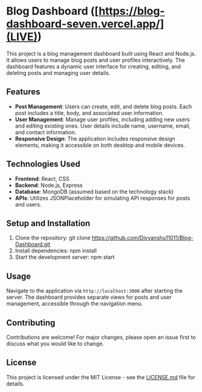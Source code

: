 # Blog Dashboard ([https://blog-dashboard-seven.vercel.app/](LIVE))

This project is a blog management dashboard built using React and Node.js. It allows users to manage blog posts and user profiles interactively. The dashboard features a dynamic user interface for creating, editing, and deleting posts and managing user details.

## Features

- **Post Management**: Users can create, edit, and delete blog posts. Each post includes a title, body, and associated user information.
- **User Management**: Manage user profiles, including adding new users and editing existing ones. User details include name, username, email, and contact information.
- **Responsive Design**: The application includes responsive design elements, making it accessible on both desktop and mobile devices.

## Technologies Used

- **Frontend**: React, CSS
- **Backend**: Node.js, Express
- **Database**: MongoDB (assumed based on the technology stack)
- **APIs**: Utilizes JSONPlaceholder for simulating API responses for posts and users.

## Setup and Installation

1. Clone the repository:
git clone https://github.com/Divyanshu11011/Blog-Dashboard.git
2. Install dependencies:
npm install
3. Start the development server:
npm start

## Usage

Navigate to the application via `http://localhost:3000` after starting the server. The dashboard provides separate views for posts and user management, accessible through the navigation menu.

## Contributing

Contributions are welcome! For major changes, please open an issue first to discuss what you would like to change.

## License

This project is licensed under the MIT License - see the [LICENSE.md](LICENSE) file for details.



